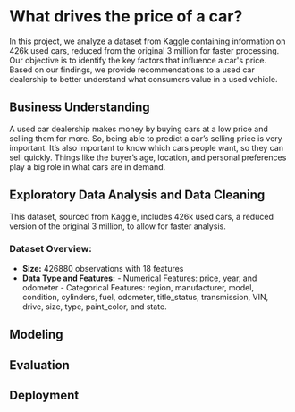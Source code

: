 # What drives the price of a car?
In this project, we analyze a dataset from Kaggle containing information on 426k used cars, reduced from the original 3 million for faster processing. Our objective is to identify the key factors that influence a car's price. Based on our findings, we provide recommendations to a used car dealership to better understand what consumers value in a used vehicle.
## Business Understanding
A used car dealership makes money by buying cars at a low price and selling them for more. So, being able to predict a car’s selling price is very important. It’s also important to know which cars people want, so they can sell quickly. Things like the buyer’s age, location, and personal preferences play a big role in what cars are in demand.

## Exploratory Data Analysis and Data Cleaning
This dataset, sourced from Kaggle, includes 426k used cars, a reduced version of the original 3 million, to allow for faster analysis.
### Dataset Overview:
   - **Size:** 426880  observations with 18 features
   - **Data Type and Features:**
          - Numerical Features: price, year, and odometer
          - Categorical Features: region, manufacturer, model, condition, cylinders, fuel, odometer, title_status,    transmission, VIN, drive, size, type, paint_color, and state.    
## Modeling

## Evaluation

## Deployment
